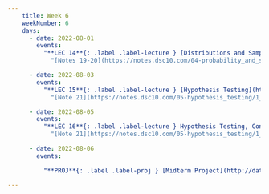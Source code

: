 ```yaml
---
    title: Week 6
    weekNumber: 6
    days:
      - date: 2022-08-01
        events:
          "**LEC 14**{: .label .label-lecture } [Distributions and Sampling](http://datahub.ucsd.edu/user-redirect/git-sync?repo=https://github.com/dsc-courses/dsc10-2022-su&subPath=lectures/lec14/lec14.ipynb)":
            "[Notes 19-20](https://notes.dsc10.com/04-probability_and_simulation/1_populations_and_samples.html)"

      - date: 2022-08-03
        events:
          "**LEC 15**{: .label .label-lecture } [Hypothesis Testing](http://datahub.ucsd.edu/user-redirect/git-sync?repo=https://github.com/dsc-courses/dsc10-2022-su&subPath=lectures/lec15/lec15.ipynb)":
            "[Note 21](https://notes.dsc10.com/05-hypothesis_testing/1_hypothesis_tests.html)"

      - date: 2022-08-05
        events:
          "**LEC 16**{: .label .label-lecture } Hypothesis Testing, Continued [blank](http://datahub.ucsd.edu/user-redirect/git-sync?repo=https://github.com/dsc-courses/dsc10-2022-su&subPath=lectures/lec16/lec16-live.ipynb)":
            "[Note 21](https://notes.dsc10.com/05-hypothesis_testing/1_hypothesis_tests.html)"

      - date: 2022-08-06
        events:

          "**PROJ**{: .label .label-proj } [Midterm Project](http://datahub.ucsd.edu/user-redirect/git-sync?repo=https://github.com/dsc-courses/dsc10-2022-su&subPath=projects/midterm_project/MidtermProject.ipynb)":

---
```

